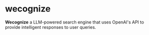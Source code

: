 # wecognize
**Wecognize** a LLM-powered search engine that uses OpenAI's API to provide intelligent responses to user queries.
